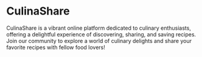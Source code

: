 # CulinaShare
CulinaShare is a vibrant online platform dedicated to culinary enthusiasts, offering a delightful experience of discovering, sharing, and saving recipes. Join our community to explore a world of culinary delights and share your favorite recipes with fellow food lovers!
